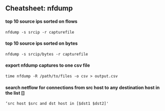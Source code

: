 ## Cheatsheet: nfdump
#### top 10 source ips sorted on flows
```nfdump -s srcip -r capturefile```

#### top 10 source ips sorted on bytes 
```nfdump -s srcip/bytes -r capturefile```

#### export nfdump captures to one csv file
```time nfdump -R /path/to/files -o csv > output.csv```

#### search netflow for connections from src host to any destination host in the list []
```nfdump -R netflow/subdir/ -A proto,dstip,dstport -O tstart -o 'fmt:%ts %te %da %pr/%dp %pkt %byt' \
‘src host $src and dst host in [$dst1 $dst2]'
```

